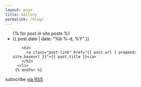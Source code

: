 ```yaml
---
layout: page
title: Gallery
permalink: /blog/
---
```

  <ul class="post-list">
    {% for post in site.posts %}
      <li>
        <span class="post-meta">{{ post.date | date: "%b %-d, %Y" }}</span>

        <h2>
          <a class="post-link" href="{{ post.url | prepend: site.baseurl }}">{{ post.title }}</a>
        </h2>
      </li>
     {% endfor %}
  </ul>

  <p class="rss-subscribe">subscribe <a href="{{ "/feed.xml" | prepend: site.baseurl }}">via RSS</a></p>
